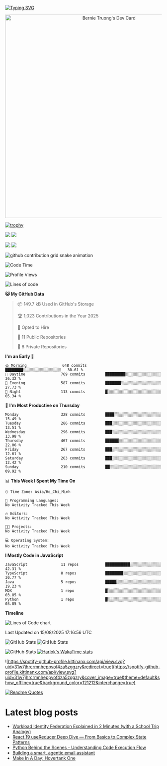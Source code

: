 [![Typing SVG](https://readme-typing-svg.demolab.com?font=Fira+Code&pause=1000&color=F37022&center=true&vCenter=true&random=true&width=435&lines=A+Senior+Student+at+FPT+University;A+Member+of+Japanese+Software+Club;A+Passionate+and+Curiosity+Developer)](https://git.io/typing-svg)

<div align="center">
   <a href="https://app.daily.dev/bernietruong">
      <img src="./devcard.png" width="652" alt="Bernie Truong's Dev Card"/>
   </a>
</div>

[![trophy](https://github-profile-trophy.vercel.app/?username=i-am-truong&theme=buddhism)](https://github.com/ryo-ma/github-profile-trophy)

![](https://raw.githubusercontent.com/i-am-truong/i-am-truong/master/generated/languages.svg#gh-dark-mode-only)
![](https://raw.githubusercontent.com/i-am-truong/i-am-truong/master/generated/overview.svg#gh-dark-mode-only)

![](https://raw.githubusercontent.com/i-am-truong/i-am-truong/master/generated/overview.svg#gh-light-mode-only)
![](https://raw.githubusercontent.com/i-am-truong/i-am-truong/master/generated/languages.svg#gh-light-mode-only)

<picture>
  <source
    media="(prefers-color-scheme: dark)"
    srcset="https://raw.githubusercontent.com/i-am-truong/i-am-truong/output/github-contribution-grid-snake-dark.svg"
  />
  <source
    media="(prefers-color-scheme: light)"
    srcset="https://raw.githubusercontent.com/i-am-truong/i-am-truong/output/github-contribution-grid-snake.svg"
  />
  <img
    alt="github contribution grid snake animation"
    src="https://raw.githubusercontent.com/i-am-truong/i-am-truong/output/github-contribution-grid-snake.svg"
  />
</picture>

<!--START_SECTION:waka-->
![Code Time](http://img.shields.io/badge/Code%20Time-14%20hrs%2031%20mins-blue)

![Profile Views](http://img.shields.io/badge/Profile%20Views-599-blue)

![Lines of code](https://img.shields.io/badge/From%20Hello%20World%20I%27ve%20Written-1.0%20million%20lines%20of%20code-blue)

**🐱 My GitHub Data** 

> 📦 149.7 kB Used in GitHub's Storage 
 > 
> 🏆 1,023 Contributions in the Year 2025
 > 
> 💼 Opted to Hire
 > 
> 📜 11 Public Repositories 
 > 
> 🔑 8 Private Repositories 
 > 
**I'm an Early 🐤** 

```text
🌞 Morning                648 commits         ████████░░░░░░░░░░░░░░░░░   30.61 % 
🌆 Daytime                769 commits         █████████░░░░░░░░░░░░░░░░   36.32 % 
🌃 Evening                587 commits         ███████░░░░░░░░░░░░░░░░░░   27.73 % 
🌙 Night                  113 commits         █░░░░░░░░░░░░░░░░░░░░░░░░   05.34 % 
```
📅 **I'm Most Productive on Thursday** 

```text
Monday                   328 commits         ████░░░░░░░░░░░░░░░░░░░░░   15.49 % 
Tuesday                  286 commits         ███░░░░░░░░░░░░░░░░░░░░░░   13.51 % 
Wednesday                296 commits         ███░░░░░░░░░░░░░░░░░░░░░░   13.98 % 
Thursday                 467 commits         ██████░░░░░░░░░░░░░░░░░░░   22.06 % 
Friday                   267 commits         ███░░░░░░░░░░░░░░░░░░░░░░   12.61 % 
Saturday                 263 commits         ███░░░░░░░░░░░░░░░░░░░░░░   12.42 % 
Sunday                   210 commits         ██░░░░░░░░░░░░░░░░░░░░░░░   09.92 % 
```


📊 **This Week I Spent My Time On** 

```text
🕑︎ Time Zone: Asia/Ho_Chi_Minh

💬 Programming Languages: 
No Activity Tracked This Week

🔥 Editors: 
No Activity Tracked This Week

🐱‍💻 Projects: 
No Activity Tracked This Week

💻 Operating System: 
No Activity Tracked This Week
```

**I Mostly Code in JavaScript** 

```text
JavaScript               11 repos            ███████████░░░░░░░░░░░░░░   42.31 % 
TypeScript               8 repos             ████████░░░░░░░░░░░░░░░░░   30.77 % 
Java                     5 repos             █████░░░░░░░░░░░░░░░░░░░░   19.23 % 
MDX                      1 repo              █░░░░░░░░░░░░░░░░░░░░░░░░   03.85 % 
Python                   1 repo              █░░░░░░░░░░░░░░░░░░░░░░░░   03.85 % 
```



**Timeline**

![Lines of Code chart](https://raw.githubusercontent.com/i-am-truong/i-am-truong/master/assets/bar_graph.png)


 Last Updated on 15/08/2025 17:16:56 UTC
<!--END_SECTION:waka-->

![GitHub Stats](https://github-readme-stats.vercel.app/api?username=i-am-truong&show=reviews,discussions_started,discussions_answered,prs_merged,prs_merged_percentage&theme=ambient_gradient&rank_icon=percentile&show_icons=true&include_all_commits=true&hide_border=true&count_private=true)
![GitHub Stats](https://streak-stats.demolab.com?user=i-am-truong&theme=ambient_gradient&hide_border=true)

![GitHub Stats](https://github-readme-stats.vercel.app/api/top-langs/?username=i-am-truong&theme=ambient_gradient&show_icons=true&hide_border=true&layout=compact)
[![Harlok's WakaTime stats](https://github-readme-stats.vercel.app/api/wakatime?username=iamtruong&theme=ambient_gradient&layout=compact&custom_title=Bernie%20Truong's%20WakaTime%20Stats)](https://github.com/anuraghazra/github-readme-stats)

![https://spotify-github-profile.kittinanx.com/api/view.svg?uid=31w7jhrcrmnheppvof4za5zggzry&redirect=true](https://spotify-github-profile.kittinanx.com/api/view.svg?uid=31w7jhrcrmnheppvof4za5zggzry&cover_image=true&theme=default&show_offline=true&background_color=121212&interchange=true)

[![Readme Quotes](https://quotes-github-readme.vercel.app/api?type=horizontal&theme=github_blue)](https://github.com/piyushsuthar/github-readme-quotes)


# Latest blog posts
<!-- BLOG-POST-LIST:START -->
- [Workload Identity Federation Explained in 2 Minutes &lpar;with a School Trip Analogy&rpar;](https://dev.to/mmk4mmk/workload-identity-federation-explained-in-2-minutes-with-a-school-trip-analogy-hdf)
- [React 19 useReducer Deep Dive — From Basics to Complex State Patterns](https://dev.to/a1guy/react-19-usereducer-deep-dive-from-basics-to-complex-state-patterns-3fpi)
- [Python Behind the Scenes - Understanding Code Execution Flow](https://dev.to/prakash_vinukonda_363ed4b/python-behind-the-scenes-understanding-code-execution-flow-1o07)
- [Building a smart, agentic email assistant](https://dev.to/dsense/building-a-smart-agentic-email-assistant-4m70)
- [Make In A Day: Hovertank One](https://dev.to/chigbeef_77/make-in-a-day-hovertank-one-4edn)
<!-- BLOG-POST-LIST:END -->

<!-- START gadpp -->
